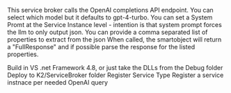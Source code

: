 This service broker calls the OpenAI completions API endpoint.  You can select which model but it defaults to gpt-4-turbo.
You can set a System Promt at the Service Instance level - intention is that system prompt forces the llm to only output json.
You can provide a comma separated list of properties to extract from the json
When called, the smartobject will return a "FullResponse" and if possible parse the response for the listed properties.

Build in VS .net Framework 4.8, or just take the DLLs from the Debug folder
Deploy to  K2/ServiceBroker folder
Register Service Type
Register a service instnace per needed OpenAI query
